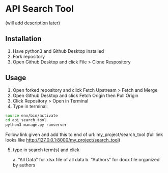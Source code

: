 # API Search Tool

(will add description later)

## Installation

1. Have python3 and Github Desktop installed
2. Fork repository
3. Open Github Desktop and click File > Clone Respository

## Usage

1. Open forked repository and click Fetch Upstream > Fetch and Merge
2. Open Github Desktop and click Fetch Origin then Pull Origin
3. Click Repository > Open in Terminal
4. Type in terminal:

```bash
source env/bin/activate
cd api_search_tool
python3 manage.py runserver
```

Follow link given and add this to end of url:
my_project/search_tool
(full link looks like http://127.0.0.1:8000/my_project/search_tool)

5. type in search term(s) and click 

    a. "All Data" for xlsx file of all data
    b. "Authors" for docx file organized by authors
